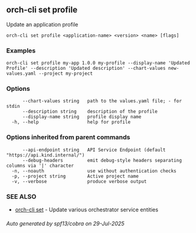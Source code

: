 ## orch-cli set profile

Update an application profile

```
orch-cli set profile <application-name> <version> <name> [flags]
```

### Examples

```
orch-cli set profile my-app 1.0.0 my-profile --display-name 'Updated Profile' --description 'Updated description' --chart-values new-values.yaml --project my-project
```

### Options

```
      --chart-values string   path to the values.yaml file; - for stdin
      --description string    description of the profile
      --display-name string   profile display name
  -h, --help                  help for profile
```

### Options inherited from parent commands

```
      --api-endpoint string   API Service Endpoint (default "https://api.kind.internal/")
      --debug-headers         emit debug-style headers separating columns via '|' character
  -n, --noauth                use without authentication checks
  -p, --project string        Active project name
  -v, --verbose               produce verbose output
```

### SEE ALSO

* [orch-cli set](orch-cli_set.md)	 - Update various orchestrator service entities

###### Auto generated by spf13/cobra on 29-Jul-2025
